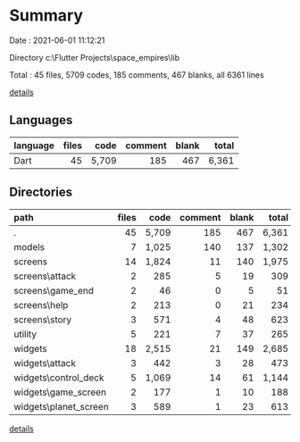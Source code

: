 # Summary

Date : 2021-06-01 11:12:21

Directory c:\Flutter Projects\space_empires\lib

Total : 45 files,  5709 codes, 185 comments, 467 blanks, all 6361 lines

[details](details.md)

## Languages
| language | files | code | comment | blank | total |
| :--- | ---: | ---: | ---: | ---: | ---: |
| Dart | 45 | 5,709 | 185 | 467 | 6,361 |

## Directories
| path | files | code | comment | blank | total |
| :--- | ---: | ---: | ---: | ---: | ---: |
| . | 45 | 5,709 | 185 | 467 | 6,361 |
| models | 7 | 1,025 | 140 | 137 | 1,302 |
| screens | 14 | 1,824 | 11 | 140 | 1,975 |
| screens\attack | 2 | 285 | 5 | 19 | 309 |
| screens\game_end | 2 | 46 | 0 | 5 | 51 |
| screens\help | 2 | 213 | 0 | 21 | 234 |
| screens\story | 3 | 571 | 4 | 48 | 623 |
| utility | 5 | 221 | 7 | 37 | 265 |
| widgets | 18 | 2,515 | 21 | 149 | 2,685 |
| widgets\attack | 3 | 442 | 3 | 28 | 473 |
| widgets\control_deck | 5 | 1,069 | 14 | 61 | 1,144 |
| widgets\game_screen | 2 | 177 | 1 | 10 | 188 |
| widgets\planet_screen | 3 | 589 | 1 | 23 | 613 |

[details](details.md)